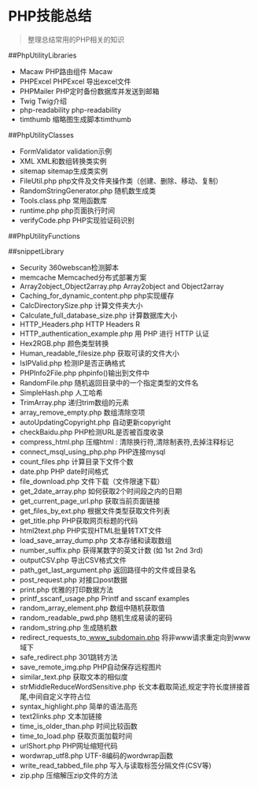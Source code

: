 PHP技能总结
==
>整理总结常用的PHP相关的知识

##PhpUtilityLibraries

- Macaw	PHP路由组件 Macaw	
- PHPExcel	PHPExcel 导出excel文件	
- PHPMailer	PHP定时备份数据库并发送到邮箱	
- Twig	Twig介绍	
- php-readability	php-readability	
- timthumb	缩略图生成脚本timthumb

##PhpUtilityClasses

- FormValidator	validation示例	
- XML	XML和数组转换类实例	
- sitemap	sitemap生成类实例	
- FileUtil.php	php文件及文件夹操作类（创建、删除、移动、复制）	
- RandomStringGenerator.php	随机数生成类	
- Tools.class.php	常用函数库	
- runtime.php	php页面执行时间	
- verifyCode.php	PHP实现验证码识别

##PhpUtilityFunctions

##snippetLibrary 

- Security	360webscan检测脚本	
- memcache	Memcached分布式部署方案	
- Array2object_Object2array.php	Array2object and Object2array	
- Caching_for_dynamic_content.php	php实现缓存	
- CalcDirectorySize.php	计算文件夹大小	
- Calculate_full_database_size.php	计算数据库大小	
- HTTP_Headers.php	HTTP Headers	R
- HTTP_authentication_example.php	用 PHP 进行 HTTP 认证
- Hex2RGB.php	颜色类型转换	
- Human_readable_filesize.php	获取可读的文件大小	
- IsIPValid.php	检测IP是否正确格式	
- PHPInfo2File.php	phpinfo()输出到文件中	
- RandomFile.php	随机返回目录中的一个指定类型的文件名	
- SimpleHash.php	人工哈希	
- TrimArray.php	递归trim数组的元素	
- array_remove_empty.php	数组清除空项	
- autoUpdatingCopyright.php	自动更新copyright	
- checkBaidu.php	PHP检测URL是否被百度收录	
- compress_html.php	压缩html : 清除换行符,清除制表符,去掉注释标记	
- connect_msql_using_php.php	PHP连接mysql	
- count_files.php	计算目录下文件个数	
- date.php	PHP date时间格式	
- file_download.php	文件下载（文件限速下载）	
- get_2date_array.php	如何获取2个时间段之内的日期	
- get_current_page_url.php	获取当前页面链接	
- get_files_by_ext.php	根据文件类型获取文件列表	
- get_title.php	PHP获取网页标题的代码	
- html2text.php	PHP实现HTML批量转TXT文件	
- load_save_array_dump.php	文本存储和读取数组	
- number_suffix.php	获得某数字的英文计数 (如 1st 2nd 3rd)	
- outputCSV.php	导出CSV格式文件	
- path_get_last_argument.php	返回路径中的文件或目录名	
- post_request.php	对接口post数据	
- print.php	优雅的打印数据方法	
- printf_sscanf_usage.php	Printf and sscanf examples	
- random_array_element.php	数组中随机获取值	
- random_readable_pwd.php	随机生成易读的密码	
- random_string.php	生成随机数	
- redirect_requests_to_www_subdomain.php	将非www请求重定向到www域下	
- safe_redirect.php	301跳转方法	
- save_remote_img.php	PHP自动保存远程图片
- similar_text.php	获取文本的相似度	
- strMiddleReduceWordSensitive.php	长文本截取简述,规定字符长度拼接首尾,中间自定义字符占位	
- syntax_highlight.php	简单的语法高亮	
- text2links.php	文本加链接	
- time_is_older_than.php	时间比较函数	
- time_to_load.php	获取页面加载时间	
- urlShort.php	PHP网址缩短代码	
- wordwrap_utf8.php	UTF-8编码的wordwrap函数	
- write_read_tabbed_file.php	写入与读取标签分隔文件(CSV等)	
- zip.php	压缩解压zip文件的方法	
